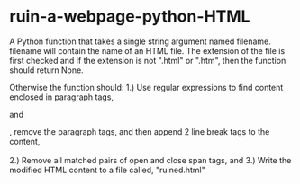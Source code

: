 # ruin-a-webpage-python-HTML
A Python function that takes a single string argument named filename. filename will contain the name of an HTML file.
The extension of the file is first checked and if the extension is not ".html" or ".htm", then the function should return None.

Otherwise the function should:
   1.) Use regular expressions to find content enclosed in paragraph tags, <p> and </p>, remove
   the paragraph tags, and then append 2 line break tags to the content, <br><br>
   2.) Remove all matched pairs of open and close span tags, <span> and </span>
   3.) Write the modified HTML content to a file called, "ruined.html"
